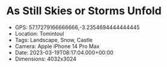 # As Still Skies or Storms Unfold

- GPS: 57.17279166666666,-3.2354694444444445
- Location: Tomintoul
- Tags: Landscape, Snow, Castle
- Camera: Apple iPhone 14 Pro Max
- Date: 2023-03-19T08:17:04.000+00:00
- Dimensions: 4032x3024
